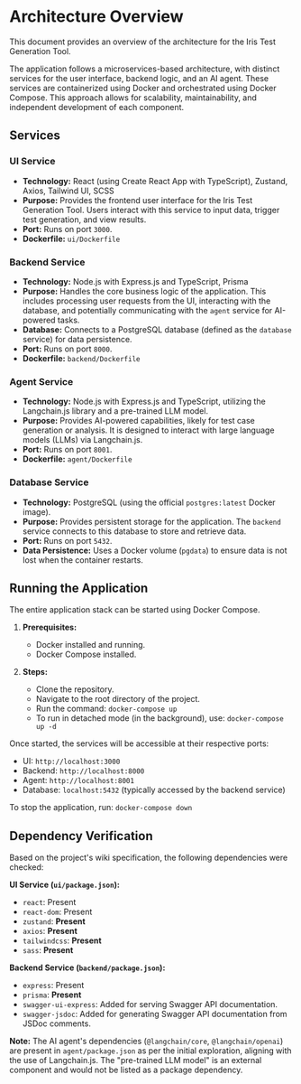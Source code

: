 # Architecture Overview

This document provides an overview of the architecture for the Iris Test Generation Tool.

The application follows a microservices-based architecture, with distinct services for the user interface, backend logic, and an AI agent. These services are containerized using Docker and orchestrated using Docker Compose. This approach allows for scalability, maintainability, and independent development of each component.

## Services

### UI Service

- **Technology:** React (using Create React App with TypeScript), Zustand, Axios, Tailwind UI, SCSS
- **Purpose:** Provides the frontend user interface for the Iris Test Generation Tool. Users interact with this service to input data, trigger test generation, and view results.
- **Port:** Runs on port `3000`.
- **Dockerfile:** `ui/Dockerfile`

### Backend Service

- **Technology:** Node.js with Express.js and TypeScript, Prisma
- **Purpose:** Handles the core business logic of the application. This includes processing user requests from the UI, interacting with the database, and potentially communicating with the `agent` service for AI-powered tasks.
- **Database:** Connects to a PostgreSQL database (defined as the `database` service) for data persistence.
- **Port:** Runs on port `8000`.
- **Dockerfile:** `backend/Dockerfile`

### Agent Service

- **Technology:** Node.js with Express.js and TypeScript, utilizing the Langchain.js library and a pre-trained LLM model.
- **Purpose:** Provides AI-powered capabilities, likely for test case generation or analysis. It is designed to interact with large language models (LLMs) via Langchain.js.
- **Port:** Runs on port `8001`.
- **Dockerfile:** `agent/Dockerfile`

### Database Service

- **Technology:** PostgreSQL (using the official `postgres:latest` Docker image).
- **Purpose:** Provides persistent storage for the application. The `backend` service connects to this database to store and retrieve data.
- **Port:** Runs on port `5432`.
- **Data Persistence:** Uses a Docker volume (`pgdata`) to ensure data is not lost when the container restarts.

## Running the Application

The entire application stack can be started using Docker Compose.

1.  **Prerequisites:**
    *   Docker installed and running.
    *   Docker Compose installed.

2.  **Steps:**
    *   Clone the repository.
    *   Navigate to the root directory of the project.
    *   Run the command: `docker-compose up`
    *   To run in detached mode (in the background), use: `docker-compose up -d`

Once started, the services will be accessible at their respective ports:
- UI: `http://localhost:3000`
- Backend: `http://localhost:8000`
- Agent: `http://localhost:8001`
- Database: `localhost:5432` (typically accessed by the backend service)

To stop the application, run: `docker-compose down`

## Dependency Verification

Based on the project's wiki specification, the following dependencies were checked:

**UI Service (`ui/package.json`):**
- `react`: Present
- `react-dom`: Present
- `zustand`: **Present**
- `axios`: **Present**
- `tailwindcss`: **Present**
- `sass`: **Present**

**Backend Service (`backend/package.json`):**
- `express`: Present
- `prisma`: **Present**
- `swagger-ui-express`: Added for serving Swagger API documentation.
- `swagger-jsdoc`: Added for generating Swagger API documentation from JSDoc comments.

**Note:** The AI agent's dependencies (`@langchain/core`, `@langchain/openai`) are present in `agent/package.json` as per the initial exploration, aligning with the use of Langchain.js. The "pre-trained LLM model" is an external component and would not be listed as a package dependency.
